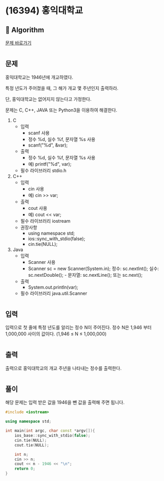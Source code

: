 # (16394) 홍익대학교
## :100: Algorithm
[문제 바로가기](https://www.acmicpc.net/problem/16394)
#
## 문제
홍익대학교는 1946년에 개교하였다.

특정 년도가 주어졌을 때, 그 해가 개교 몇 주년인지 출력하라.

단, 홍익대학교는 없어지지 않는다고 가정한다.

문제는 C, C++, JAVA 또는 Python3을 이용하여 해결한다.

1. C
    -  입력  
        - scanf 사용  
        - 정수 %d, 실수 %f, 문자열 %s 사용  
        - scanf("%d", &var);  
    -  출력  
        - 정수 %d, 실수 %f, 문자열 %s 사용  
        - 예) printf("%d", var);  
    -  필수 라이브러리 stdio.h  
2. C++  
    -  입력  
        - cin 사용  
        - 예) cin >> var;
    -  출력
        - cout 사용
        - 예) cout << var;
    - 필수 라이브러리 iostream
    - 권장사항
        - using namespace std;
        - ios::sync_with_stdio(false);
        - cin.tie(NULL);
3. Java
    - 입력
        - Scanner 사용
        - Scanner sc = new Scanner(System.in); 정수: sc.nextInt(); 실수: sc.nextDouble(); - 문자열: sc.nextLine(); 또는 sc.next();
    - 출력
        - System.out.println(var);
    - 필수 라이브러리 java.util.Scanner
#
## 입력
입력으로 첫 줄에 특정 년도를 알리는 정수 N이 주어진다. 정수 N은 1,946 부터 1,000,000 사이의 값이다. (1,946 ≤ N ≤ 1,000,000)
#
## 출력
출력으로 홍익대학교의 개교 주년을 나타내는 정수를 출력한다.
#
## 풀이
해당 문제는 입력 받은 값을 1946을 뺀 값을 출력해 주면 됩니다.    

```cpp
#include <iostream>

using namespace std;

int main(int argc, char const *argv[]){
    ios_base::sync_with_stdio(false);
    cin.tie(NULL);
    cout.tie(NULL);

    int n;
    cin >> n;
    cout << n - 1946 << "\n";
    return 0;
}
```